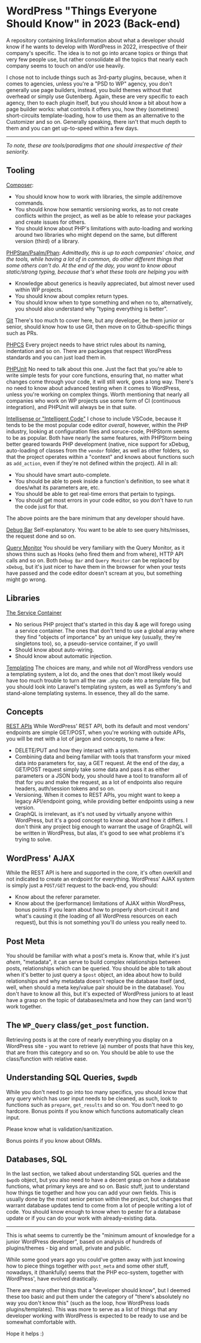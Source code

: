 # WordPress "Things Everyone Should Know" in 2023 (Back-end)

A repository containing links/information about what a developer should know if he wants to develop with WordPress in 2022, irrespective of their company's specific. The idea is to not go into arcane topics or things that very few people use, but rather consolidate all the topics that nearly each company seems to touch on and/or use heavily.

I chose not to include things such as 3rd-party plugins, because, when it comes to agencies, unless you're a "PSD to WP" agency, you don't generally use page builders, instead, you build themes without that overhead or simply use Gutenberg. Again, these are very specific to each agency, then to each plugin itself, but you should know a bit about how a page builder works: what controls it offers you, how they (sometimes) short-circuits template-loading, how to use them as an alternative to the Customizer and so on. Generally speaking, there isn't that much depth to them and you can get up-to-speed within a few days.

---

_To note, these are tools/paradigms that one should irrespective of their seniority._

## Tooling

[Composer](https://getcomposer.org/):
- You should know how to work with libraries, the simple add/remove commands.
- You should know how semantic versioning works, as to not create conflicts within the project, as well as be able to release your packages and create issues for others.
- You should know about PHP's limitations with auto-loading and working around two libraries who might depend on the same, but different version (third) of a library.

[PHPStan/Psalm/Phan](https://psalm.dev/):
_Admittedly, this is up to each companies' choice, and the tools, while having a lot of in common, do other different things that some others can't do. At the end of the day, you want to know about static/strong typing, because that's what these tools are helping you with_
- Knowledge about generics is heavily appreciated, but almost never used within WP projects.
- You should know about complex return types.
- You should know when to type something and when no to, alternatively, you should also understand why "typing everything is better".

[Git](https://git-scm.com/)
There's too much to cover here, but any developer, be them junior or senior, should know how to use Git, then move on to Github-specific things such as PRs.

[PHPCS](https://github.com/squizlabs/PHP_CodeSniffer)
Every project needs to have strict rules about its naming, indentation and so on. There are packages that respect WordPress standards and you can just load them in.

[PHPUnit](https://phpunit.de/index.html)
No need to talk about this one. Just the fact that you're able to write simple tests for your core functions, ensuring that, no matter what changes come through your code, it will still work, goes a long way. There's no need to know about advanced testing when it comes to WordPress, unless you're working on complex things. Worth mentioning that nearly all companies who work on WP projects use some form of CI (continuous integration), and PHPUnit will always be in that suite.

[Intellisense or "Intelligent Code"](https://code.visualstudio.com/docs/editor/intellisense)
I chose to include VSCode, because it tends to be the most popular code editor *overall*, however, within the PHP industry, looking at configuration files and soruce-code, PHPStorm seems to be as popular. Both have nearly the same features, with PHPStorm being better geared towards PHP development (native, nice support for xDebug, auto-loading of classes from the `vendor` folder, as well as other folders, so that the project operates within a "context" and knows about functions such as `add_action`, even if they're not defined within the project). All in all:
- You should have smart auto-complete.
- You should be able to peek inside a function's definition, to see what it does/what its parameters are, etc.
- You should be able to get real-time errors that pertain to typings.
- You should get most errors in your code editor, so you don't have to run the code just for that.

The above points are the bare minimum that any developer should have.

[Debug Bar](https://wordpress.org/plugins/debug-bar/)
Self-explanatory. You want to be able to see query hits/misses, the request done and so on.

[Query Monitor](https://wordpress.org/plugins/query-monitor/)
You should be very familiary with the Query Monitor, as it shows thins such as Hooks (who fired them and from where), HTTP API calls and so on. Both `Debug Bar` and `Query Monitor` can be replaced by `xDebug`, but it's just nicer to have them in the browser for when your tests have passed and the code editor doesn't scream at you, but something might go wrong.


## Libraries

[The Service Container](https://laravel.com/docs/9.x/container)
- No serious PHP project that's started in this day & age will forego using a service container. The ones that don't tend to use a global array where they find "objects of importance" by an unique key (usually, they're singletons too), so, a pseudo-service container, if yo uwill
- Should know about auto-wiring.
- Should know about automatic injection.

[Templating](https://laravel.com/docs/9.x/blade)
The choices are many, and while not _all_ WordPress vendors use a templating system, a lot do, and the ones that don't most likely would have too much trouble to turn all the raw `.php` code into a template file, but you should look into Laravel's templating system, as well as Symfony's and stand-alone templating systems. In essence, they all do the same.


## Concepts

[REST APIs](https://www.redhat.com/en/topics/api/what-is-a-rest-api)
While WordPress' REST API, both its default and most vendors' endpoints are simple GET/POST, when you're working with outside APIs, you will be met with a lot of jargon and concepts, to name a few:
- DELETE/PUT and how they interact with a system.
- Combining data and being familiar with tools that transform your mixed data into parameters for, say, a GET request. At the end of the day, a GET/POST request simply take some data and pass it as either parameters or a JSON body, you should have a tool to transform all of that for you and make the request, as a lot of endpoints also require headers, auth/session tokens and so on.
- Versioning. When it comes to REST APIs, you might want to keep a legacy API/endpoint going, while providing better endpoints using a new version.
- GraphQL is irrelevant, as it's not used by virtually anyone within WordPress, but it's a good concept to know about and how it differs. I don't think any project big enough to warrant the usage of GraphQL will be written in WordPress, but alas, it's good to see what problems it's trying to solve.

## WordPress' AJAX
While the REST API is here and supported in the core, it's often overkill and not indicated to create an endpoint for everything. WordPress' AJAX system is simply just a `POST/GET` request to the back-end, you should:
- Know about the referer parameter.
- Know about the (performance) limitations of AJAX within WordPress, bonus points if you learn about how to properly short-circuit it and what's causing it (the loading of all WordPress resources on each request), but this is not something you'll do unless you really need to.

## Post Meta
You should be familiar with what a post's meta is. Know that, while it's just *ahem*, "metadata", it can serve to build complex relationships between posts, relationships which can be queried. You should be able to talk about when it's better to just query a `$post` object, an idea about how to build relationships and why metadata doesn't replace the database itself (and, well, when should a meta key/value pair should be in the database). You don't have to know all this, but it's expected of WordPress juniors to at least have a grasp on the topic of databases/meta and how they can (and won't) work together.

## The `WP_Query` class/`get_post` function.
Retrieving posts is at the core of nearly everything you display on a WordPress site - you want to retrieve (a) number of posts that have this key, that are from this category and so on. You should be able to use the class/function with relative ease.

## Understanding SQL Queries, `$wpdb`
While you don't need to go into too many specifics, you should know that any query which has user input needs to be cleaned, as such, look to functions such as `prepare`, `get_results` and so on. You don't need to go hardcore. Bonus points if you know which functions automatically clean input.

Please know what is validation/sanitization.

Bonus points if you know about ORMs.

## Databases, SQL

In the last section, we talked about understanding SQL queries and the `$wpdb` object, but you also need to have a decent grasp on how a database functions, what primary keys are and so on. Basic stuff, just to understand how things tie together and how you can add your own fields. This is usually done by the most senior person within the project, but changes that warrant database updates tend to come from a lot of people writing a lot of code. You should know enough to know when to pester for a database update or if you can do your work with already-existing data.

---

This is what seems to currently be the "minimum amount of knowledge for a junior WordPress developer", based on analysis of hundreds of plugins/themes - big and small, private and public.

While some good years ago you could've gotten away with just knowing how to piece things together with `post_meta` and some other stuff, nowadays, it (thankfully) seems that the PHP eco-system, together with WordPress', have evolved drastically.

There are many other things that a "developer should know", but I deemed these too basic and put them under the category of "there's absolutely no way you don't know this" (such as the loop, how WordPress loads plugins/templates). This was more to serve as a list of things that any developer working with WordPress is expected to be ready to use and be somewhat comfortable with.

Hope it helps :)
